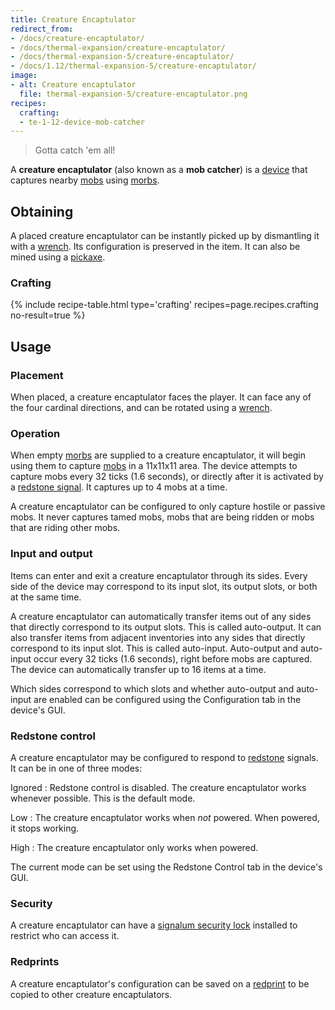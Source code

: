 ```yaml
---
title: Creature Encaptulator
redirect_from:
- /docs/creature-encaptulator/
- /docs/thermal-expansion/creature-encaptulator/
- /docs/thermal-expansion-5/creature-encaptulator/
- /docs/1.12/thermal-expansion-5/creature-encaptulator/
image:
- alt: Creature encaptulator
  file: thermal-expansion-5/creature-encaptulator.png
recipes:
  crafting:
  - te-1-12-device-mob-catcher
---
```


> Gotta catch 'em all!


A **creature encaptulator** (also known as a **mob catcher**) is a
[device](../devices/) that captures nearby
[mobs](https://minecraft.wiki/w/Mob) using [morbs](../morb/).


Obtaining
---------

A placed creature encaptulator can be instantly picked up by dismantling it with
a [wrench](../../wrenches/). Its configuration is preserved in the item. It can
also be mined using a [pickaxe](https://minecraft.wiki/w/Pickaxe).

### Crafting
{% include recipe-table.html type='crafting' recipes=page.recipes.crafting no-result=true %}


Usage
-----

### Placement
When placed, a creature encaptulator faces the player. It can face any of the
four cardinal directions, and can be rotated using a [wrench](../../wrenches/).

### Operation
When empty [morbs](../morb/) are supplied to a creature
encaptulator, it will begin using them to capture
[mobs](https://minecraft.wiki/w/Mob) in a 11x11x11 area. The device
attempts to capture mobs every 32 ticks (1.6 seconds), or directly after it is
activated by a [redstone signal](#redstone-control). It captures up to 4 mobs at
a time.

A creature encaptulator can be configured to only capture hostile or passive
mobs. It never captures tamed mobs, mobs that are being ridden or mobs that are
riding other mobs.

### Input and output
Items can enter and exit a creature encaptulator through its sides. Every side
of the device may correspond to its input slot, its output slots, or both at the
same time.

A creature encaptulator can automatically transfer items out of any sides that
directly correspond to its output slots. This is called auto-output. It can also
transfer items from adjacent inventories into any sides that directly correspond
to its input slot. This is called auto-input. Auto-output and auto-input occur
every 32 ticks (1.6 seconds), right before mobs are captured. The device can
automatically transfer up to 16 items at a time.

Which sides correspond to which slots and whether auto-output and auto-input are
enabled can be configured using the Configuration tab in the device's GUI.

### Redstone control
A creature encaptulator may be configured to respond to
[redstone](https://minecraft.wiki/w/Redstone) signals. It can be in one
of three modes:

Ignored
: Redstone control is disabled. The creature encaptulator works whenever
possible. This is the default mode.

Low
: The creature encaptulator works when *not* powered. When powered, it stops
working.

High
: The creature encaptulator only works when powered.

The current mode can be set using the Redstone Control tab in the device's GUI.

### Security
A creature encaptulator can have a [signalum security
lock](../../thermal-foundation/signalum-security-lock/) installed to restrict who can access it.

### Redprints
A creature encaptulator's configuration can be saved on a
[redprint](../../thermal-foundation/redprint/) to be copied to other creature encaptulators.
